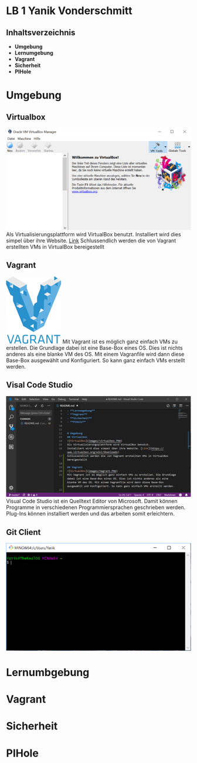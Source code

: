 # LB 1 Yanik Vonderschmitt

## Inhaltsverzeichnis

- **Umgebung**
- **Lernumgebung**
- **Vagrant**
- **Sicherheit**
- **PIHole**


# Umgebung
## Virtualbox
![VirtualBox](images/virtualbox.PNG)
Als Virtualisierungsplattform wird VirtualBox benutzt.
Installiert wird dies simpel über ihre Website. [Link](https://www.virtualbox.org/wiki/Downloads)
Schlussendlich werden die von Vagrant erstellten VMs in VirtualBox bereigestellt

## Vagrant
![VirtualBox](images/Vagrant.PNG)
Mit Vagrant ist es möglich ganz einfach VMs zu erstellen. Die Grundlage dabei ist eine Base-Box eines OS. Dies ist nichts anderes als eine blanke VM des OS. Mit einem Vagranfile wird dann diese Base-Box ausgewählt und Konfiguriert. So kann ganz einfach VMs erstellt werden.

## Visal Code Studio
![VirtualBox](images/vcs.PNG)
Visual Code Studio ist ein Quelltext Editor von Microsoft. Damit können Programme in verschiedenen Programmiersprachen geschrieben werden. Plug-Ins können installiert werden und das arbeiten somit erleichtern. 

## Git Client
![VirtualBox](images/gitclient.PNG)

# Lernumbgebung

# Vagrant

# Sicherheit

# PIHole

